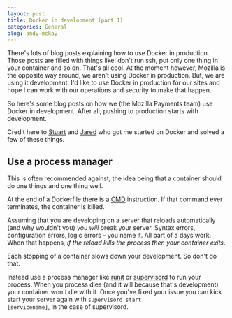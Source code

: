```yaml
---
layout: post
title: Docker in development (part 1)
categories: General
blog: andy-mckay
---
```


There's lots of blog posts explaining how to use Docker in production. Those posts are filled with things like: don't run ssh, put only one thing in your container and so on. That's all cool. At the moment however, Mozilla is the opposite way around, we aren't using Docker in production. But, we are using it development. I'd like to use Docker in production for our sites and hope I can work with our operations and security to make that happen.

So here's some blog posts on how we (the Mozilla Payments team) use Docker in development. After all, pushing to production starts with development.

Credit here to <a href="http://github.com/muffinresearch/">Stuart</a> and <a href="https://github.com/jaredkerim/">Jared</a> who got me started on Docker and solved a few of these things.

Use a process manager
---------------------

This is often recommended against, the idea being that a container should do one things and one thing well.

At the end of a Dockerfile there is a <a href="https://docs.docker.com/reference/builder/#cmd">CMD</a> instruction. If that command ever terminates, the container is killed.

Assuming that you are developing on a server that reloads automatically (and why wouldn't you) *you will* break your server. Syntax errors, configuration errors, logic errors - you name it. All part of a days work. When that happens, *if the reload kills the process then your container exits*.

Each stopping of a container slows down your development. So don't do that.

Instead use a process manager like <a href="http://smarden.org/runit/">runit</a> or <a href="http://supervisord.org/">supervisord</a> to run your process. When you process dies (and it will because that's development) your container won't die with it. Once you've fixed your issue you can kick start your server again with <code>supervisord start [servicename]</code>, in the case of supervisord.
